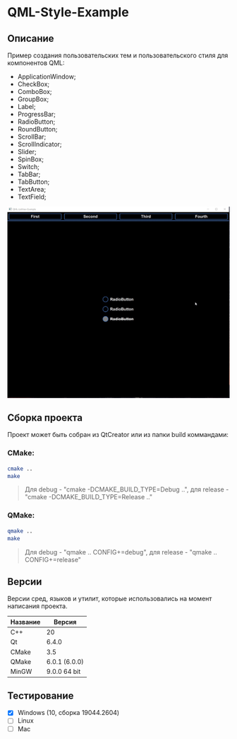 # QML-Style-Example

## Описание

Пример создания пользовательских тем и пользовательского стиля для компонентов QML:

- ApplicationWindow;
- CheckBox;
- ComboBox;
- GroupBox;
- Label;
- ProgressBar;
- RadioButton;
- RoundButton;
- ScrollBar;
- ScrollIndicator;
- Slider;
- SpinBox;
- Switch;
- TabBar;
- TabButton;
- TextArea;
- TextField;

![alt text](doc/QML-Style-Example.gif)

## Сборка проекта

Проект может быть собран из QtCreator или из папки build коммандами:

### CMake:

```bash
cmake ..
make
```
> Для debug - "cmake -DCMAKE_BUILD_TYPE=Debug ..", для release - "cmake -DCMAKE_BUILD_TYPE=Release .."

### QMake:

```bash
qmake ..
make
```
> Для debug - "qmake .. CONFIG+=debug", для release - "qmake .. CONFIG+=release"

## Версии

Версии сред, языков и утилит, которые использовались на момент написания проекта.

| Название   | Версия               |
| -----------|----------------------|
| C++        | 20                   |
| Qt         | 6.4.0                |
| CMake      | 3.5                  |
| QMake      | 6.0.1 (6.0.0)        |
| MinGW      | 9.0.0 64 bit         |

## Тестирование

- [x] Windows (10, сборка 19044.2604)
- [ ] Linux
- [ ] Mac